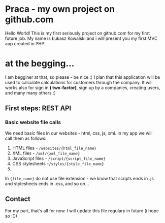 # Praca - my own project on github.com

Hello World!  This is my first seriously project on github.com for my first future job. My name is Łukasz Kowalski and i will present you my first MVC app created in PHP.


# at the begging...

I am begginer at that, so please - be nice :)  I plan that this application will be used to calculate calculations for customers through the company. It will works also for sign in **( two-factor)**, sign up by a companies, creating users, and many many others :)

## First steps: REST API

### Basic website file calls

We need basic files in our websites - html, css, js, xml. In my app we will call them as follows:

1. HTML files - `/websites/{html_file_name}`
2. XML files - `/xml/{xml_file_name}`
3. JavaScript files - `/script/{script_file_name}` 
4. CSS stylesheets -`/styles/{style_file_name}`
5. 

In `{file_name}` do not use file extension - we know that scripts
ends in .js and stylesheets ends in .css, and so on...

## Contact
For my part, that's all for now. I will update this file regulary in future (i hope so :D)

